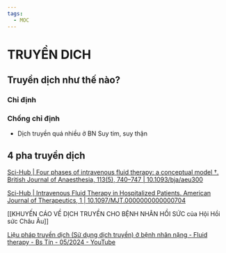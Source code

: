```yaml
---
tags:
  - MOC
---
```

# TRUYỀN DICH
## Truyền dịch như thế nào?
### Chỉ định
### Chống chỉ định
- Dịch truyền quá nhiều ở BN Suy tim, suy thận

## 4 pha truyền dịch

[Sci-Hub | Four phases of intravenous fluid therapy: a conceptual model †. British Journal of Anaesthesia, 113(5), 740–747 | 10.1093/bja/aeu300](https://sci-hub.se/10.1093/bja/aeu300)

[Sci-Hub | Intravenous Fluid Therapy in Hospitalized Patients. American Journal of Therapeutics, 1 | 10.1097/MJT.0000000000000704](https://sci-hub.se/10.1097/MJT.0000000000000704)

[[KHUYẾN CÁO VỀ DỊCH TRUYỀN CHO BỆNH NHÂN HỒI SỨC của Hội Hồi sức Châu Âu]]

[Liệu pháp truyền dịch (Sử dụng dịch truyền) ở bệnh nhân nặng - Fluid therapy - Bs Tín - 05/2024 - YouTube](https://www.youtube.com/watch?v=DO_QX-vJUHI&t=4226s)